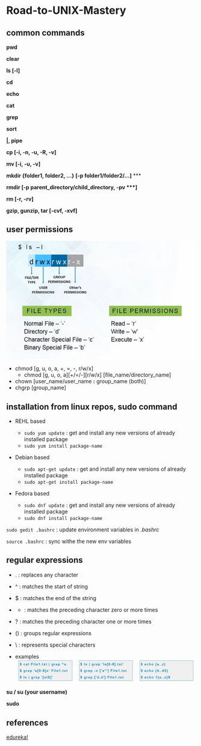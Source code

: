 # Road-to-UNIX-Mastery

## common commands

__pwd__

__clear__

__ls [-l]__

__cd__

__echo__

__cat__

__grep__

__sort__

__|, pipe__

__cp [-i, -n, -u, -R, -v]__

__mv [-i, -u, -v]__

__mkdir {folder1, folder2, ...} [-p folder1/folder2/...]__ ***

__rmdir [-p parent_directory/child_directory, -pv ***]__

__rm [-r, -rv]__

__gzip, gunzip, tar [-cvf, -xvf]__

## user permissions
![](./resource/IMG_2954.jpeg)
 - chmod [g, u, o, a, +, =, -, r/w/x]
    - chmod [g, u, o, a][+/=/-][r/w/x] [file_name/directory_name]
 - chown [user_name/user_name __:__ group_name (both)]
 - chgrp [group_name]

## installation from linux repos, __sudo__ command
- REHL based
    - `sudo yum update` : get and install any new versions of already installed package
    - `sudo yum install package-name`

- Debian based
    - `sudo apt-get update` : get and install any new versions of already installed package
    - `sudo apt-get install package-name`

- Fedora based
    - `sudo dnf update` : get and install any new versions of already installed package
    - `sudo dnf install package-name`

`sudo gedit .bashrc` : update environment variables in _.bashrc_

`source .bashrc` : sync withe the new env variables

## regular expressions
- . : replaces any character
- ^ : matches the start of string
- $ : matches the end of the string
- * : matches the preceding character zero or more times
- ? : matches the preceding character one or more times
- () : groups regular expressions
- \ : represents special characters

- examples
![](./resource/IMG_2957.jpeg)

__su / su (your username)__ 

__sudo__

## references
[edureka!](https://www.youtube.com/live/bz0ZCUv5rYo?si=OEmxnlY2BrKTUh1r)